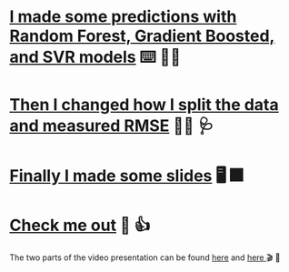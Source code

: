 # <a href="https://github.com/spencer-owens/nerve-gas/blob/a554852bf3af7c8eaf832d2421253a09e5ad0d73/MavModeling.ipynb"> I made some predictions with Random Forest, Gradient Boosted, and SVR models</a> :keyboard: :construction_worker_man:
# <a href="https://github.com/spencer-owens/nerve-gas/blob/a554852bf3af7c8eaf832d2421253a09e5ad0d73/MavModelUpdatedRMSE.ipynb"> Then I changed how I split the data and measured RMSE</a> :man_health_worker: :stethoscope:
# <a href="https://github.com/spencer-owens/nerve-gas/blob/a554852bf3af7c8eaf832d2421253a09e5ad0d73/MaverikSlides.pdf"> Finally I made some slides</a> :desktop_computer: :fireworks:
# <a href="https://github.com/spencer-owens/nerve-gas/blob/a554852bf3af7c8eaf832d2421253a09e5ad0d73/Resume2k23SO.pdf"> Check me out</a> :clap: :+1:

The two parts of the video presentation can be found <a href="https://drive.google.com/file/d/1NssDFJ58Z0SlmIgYicfny5AbBVVYj6rG/view?usp=drive_link"> here</a> and <a href="https://drive.google.com/file/d/1Y_jSg4JzeRBu3ZyQ9f_GHVTFA_okYRGN/view?usp=drive_link"> here </a> :clapper: :slightly_smiling_face:

